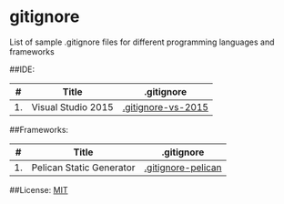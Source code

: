 # gitignore
List of sample .gitignore files for different programming languages and frameworks

##IDE:

| #  |          Title           |                .gitignore                                              |
|----|--------------------------|------------------------------------------------------------------------|
| 1. | Visual Studio 2015       | [.gitignore-vs-2015](.gitignore-vs-2015)                               |

##Frameworks:

| #  |          Title           |                .gitignore                                              |
|----|--------------------------|------------------------------------------------------------------------|
| 1. | Pelican Static Generator | [.gitignore-pelican](.gitignore-pelican)                               |

##License:
[MIT](LICENSE)
